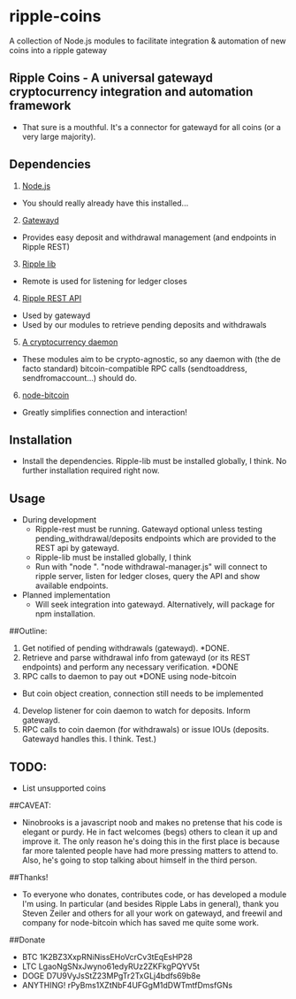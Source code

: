 ripple-coins
============

A collection of Node.js modules to facilitate integration &amp; automation of new coins into a ripple gateway


## Ripple Coins - A universal gatewayd cryptocurrency integration and automation framework

  - That sure is a mouthful. It's a connector for gatewayd for all coins (or a very large majority).

## Dependencies

1. [Node.js](https://github.com/joyent/node/wiki/Installing-Node.js-via-package-manager)
  - You should really already have this installed...
 
2. [Gatewayd](https://github.com/ripple/gatewayd)
  - Provides easy deposit and withdrawal management (and endpoints in Ripple REST)

3. [Ripple lib](https://github.com/ripple/ripple-lib)
  - Remote is used for listening for ledger closes

4. [Ripple REST API](https://github.com/ripple/ripple-rest.git)
  - Used by gatewayd
  - Used by our modules to retrieve pending deposits and withdrawals

5. [A cryptocurrency daemon](https://github.com/dogecoin/dogecoin)
  - These modules aim to be crypto-agnostic, so any daemon with (the de facto standard) bitcoin-compatible RPC calls (sendtoaddress, sendfromaccount...) should do.

6. [node-bitcoin](https://www.npmjs.org/package/bitcoin)
  - Greatly simplifies connection and interaction!

## Installation
 - Install the dependencies. Ripple-lib must be installed globally, I think. No further installation required right now.

## Usage
 - During development
   - Ripple-rest must be running. Gatewayd optional unless testing pending_withdrawal/deposits endpoints which are provided to the REST api by gatewayd.
   - Ripple-lib must be installed globally, I think
   - Run with "node <module being tested>". "node withdrawal-manager.js" will connect to ripple server, listen for ledger closes, query the API and show available endpoints.
 - Planned implementation
   - Will seek integration into gatewayd. Alternatively, will package for npm installation.

##Outline:
 1. Get notified of pending withdrawals (gatewayd). *DONE.
 2. Retrieve and parse withdrawal info from gatewayd (or its REST endpoints) and perform any necessary verification. *DONE
 3. RPC calls to daemon to pay out *DONE using node-bitcoin
   - But coin object creation, connection still needs to be implemented
 4. Develop listener for coin daemon to watch for deposits. Inform gatewayd.
 5. RPC calls to coin daemon (for withdrawals) or issue IOUs (deposits. Gatewayd handles this. I think. Test.)

## TODO:
 - List unsupported coins

##CAVEAT:
 - Ninobrooks is a javascript noob and makes no pretense that his code is elegant or purdy. He in fact welcomes (begs) others to clean it up and improve it. The only reason he's doing this in the first place is because far more talented people have had more pressing matters to attend to. Also, he's going to stop talking about himself in the third person.

##Thanks!
 - To everyone who donates, contributes code, or has developed a module I'm using. In particular (and besides Ripple Labs in general), thank you Steven Zeiler and others for all your work on gatewayd, and freewil and company for node-bitcoin which has saved me quite some work.

##Donate
  - BTC 1K2BZ3XxpRNiNissEHoVcrCv3tEqEsHP28
  - LTC LgaoNgSNxJwyno61edyRUz2ZKFkgPQYV5t
  - DOGE D7U9VyJsStZ23MPgTr2TxGLj4bdfs69b8e
  - ANYTHING! rPyBms1XZtNbF4UFGgM1dDWTmtfDmsfGNs
